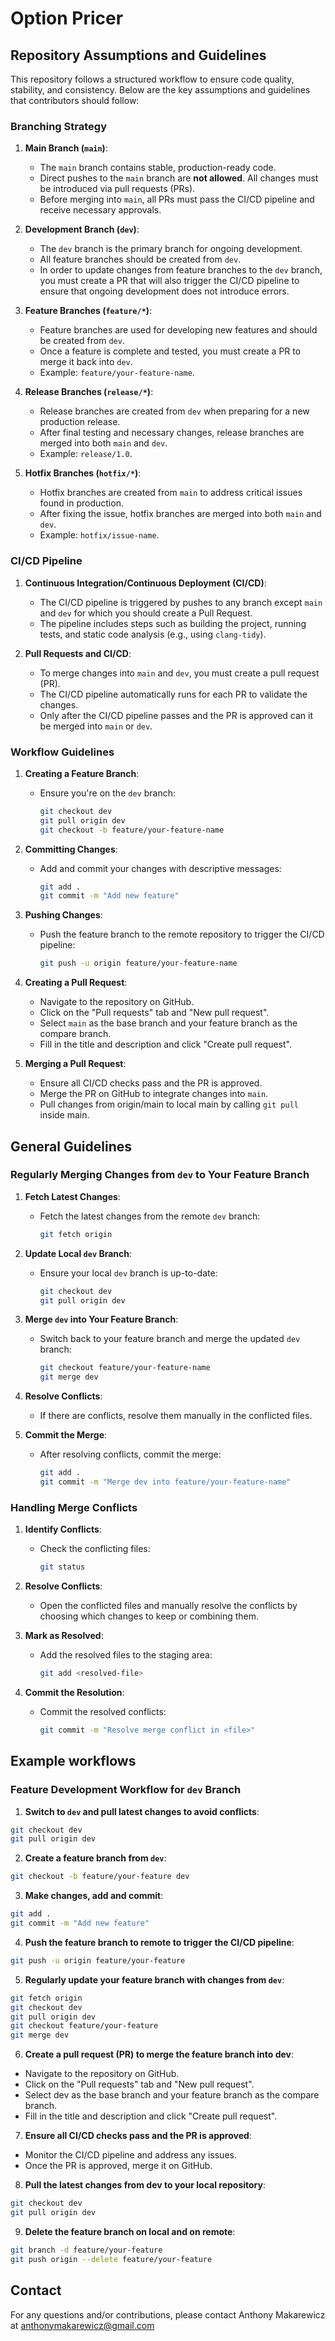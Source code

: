 # Option Pricer

## Repository Assumptions and Guidelines

This repository follows a structured workflow to ensure code quality, stability, and consistency.
Below are the key assumptions and guidelines that contributors should follow:

### Branching Strategy

1. **Main Branch (`main`)**:
    - The `main` branch contains stable, production-ready code.
    - Direct pushes to the `main` branch are **not allowed**. All changes must be introduced via pull requests (PRs).
    - Before merging into `main`, all PRs must pass the CI/CD pipeline and receive necessary approvals.


2. **Development Branch (`dev`)**:
    - The `dev` branch is the primary branch for ongoing development.
    - All feature branches should be created from `dev`.
    - In order to update changes from feature branches to the `dev` branch, you must create a PR that will also trigger
   the CI/CD pipeline to ensure that ongoing development does not introduce errors.


3. **Feature Branches (`feature/*`)**:
    - Feature branches are used for developing new features and should be created from `dev`.
    - Once a feature is complete and tested,  you must create a PR to merge it back into `dev`.
    - Example: `feature/your-feature-name`.


4. **Release Branches (`release/*`)**:
    - Release branches are created from `dev` when preparing for a new production release.
    - After final testing and necessary changes, release branches are merged into both `main` and `dev`.
    - Example: `release/1.0`.


5. **Hotfix Branches (`hotfix/*`)**:
    - Hotfix branches are created from `main` to address critical issues found in production.
    - After fixing the issue, hotfix branches are merged into both `main` and `dev`.
    - Example: `hotfix/issue-name`.

### CI/CD Pipeline

1. **Continuous Integration/Continuous Deployment (CI/CD)**:
    - The CI/CD pipeline is triggered by pushes to any branch except `main` and `dev`
      for which you should create a Pull Request.
    - The pipeline includes steps such as building the project, running tests, and static code analysis (e.g., using `clang-tidy`).


2. **Pull Requests and CI/CD**:
    - To merge changes into `main` and `dev`, you must create a pull request (PR).
    - The CI/CD pipeline automatically runs for each PR to validate the changes.
    - Only after the CI/CD pipeline passes and the PR is approved can it be merged into `main` or `dev`.

### Workflow Guidelines

1. **Creating a Feature Branch**:
   - Ensure you're on the `dev` branch:
     ```sh
     git checkout dev
     git pull origin dev
     git checkout -b feature/your-feature-name
     ```

2. **Committing Changes**:
   - Add and commit your changes with descriptive messages:
     ```sh
     git add .
     git commit -m "Add new feature"
     ```

3. **Pushing Changes**:
   - Push the feature branch to the remote repository to trigger the CI/CD pipeline:
     ```sh
     git push -u origin feature/your-feature-name
     ```

4. **Creating a Pull Request**:
   - Navigate to the repository on GitHub.
   - Click on the "Pull requests" tab and "New pull request".
   - Select `main` as the base branch and your feature branch as the compare branch.
   - Fill in the title and description and click "Create pull request".


5. **Merging a Pull Request**:
   - Ensure all CI/CD checks pass and the PR is approved.
   - Merge the PR on GitHub to integrate changes into `main`.
   - Pull changes from origin/main to local main by calling `git pull` inside main.

## General Guidelines

### Regularly Merging Changes from `dev` to Your Feature Branch

1. **Fetch Latest Changes**:
   - Fetch the latest changes from the remote `dev` branch:
     ```sh
     git fetch origin
     ```

2. **Update Local `dev` Branch**:
   - Ensure your local `dev` branch is up-to-date:
     ```sh
     git checkout dev
     git pull origin dev
     ```

3. **Merge `dev` into Your Feature Branch**:
   - Switch back to your feature branch and merge the updated `dev` branch:
     ```sh
     git checkout feature/your-feature-name
     git merge dev
     ```

4. **Resolve Conflicts**:
   - If there are conflicts, resolve them manually in the conflicted files.


5. **Commit the Merge**:
   - After resolving conflicts, commit the merge:
     ```sh
     git add .
     git commit -m "Merge dev into feature/your-feature-name"
     ```

### Handling Merge Conflicts

1. **Identify Conflicts**:
   - Check the conflicting files:
     ```sh
     git status
     ```

2. **Resolve Conflicts**:
   - Open the conflicted files and manually resolve the conflicts by choosing which changes to keep or combining them.


3. **Mark as Resolved**:
   - Add the resolved files to the staging area:
     ```sh
     git add <resolved-file>
     ```

4. **Commit the Resolution**:
   - Commit the resolved conflicts:
     ```sh
     git commit -m "Resolve merge conflict in <file>"
     ```

## Example workflows

### Feature Development Workflow for `dev` Branch

1. **Switch to `dev` and pull latest changes to avoid conflicts**:
```sh
git checkout dev 
git pull origin dev
```
2. **Create a feature branch from `dev`**:
```sh
git checkout -b feature/your-feature dev
```
3. **Make changes, add and commit**:
```sh
git add .
git commit -m "Add new feature"
```
4. **Push the feature branch to remote to trigger the CI/CD pipeline**:
```sh
git push -u origin feature/your-feature
```

5. **Regularly update your feature branch with changes from `dev`**:
```sh
git fetch origin
git checkout dev
git pull origin dev
git checkout feature/your-feature
git merge dev
```
6. **Create a pull request (PR) to merge the feature branch into dev**:
- Navigate to the repository on GitHub.
- Click on the "Pull requests" tab and "New pull request".
- Select dev as the base branch and your feature branch as the compare branch.
- Fill in the title and description and click "Create pull request".
7. **Ensure all CI/CD checks pass and the PR is approved**:
 - Monitor the CI/CD pipeline and address any issues.
 - Once the PR is approved, merge it on GitHub.

8. **Pull the latest changes from dev to your local repository**:
```sh
git checkout dev
git pull origin dev
```

9. **Delete the feature branch on local and on remote**:
```sh
git branch -d feature/your-feature
git push origin --delete feature/your-feature
```

## Contact
For any questions and/or contributions,
please contact Anthony Makarewicz at anthonymakarewicz@gmail.com